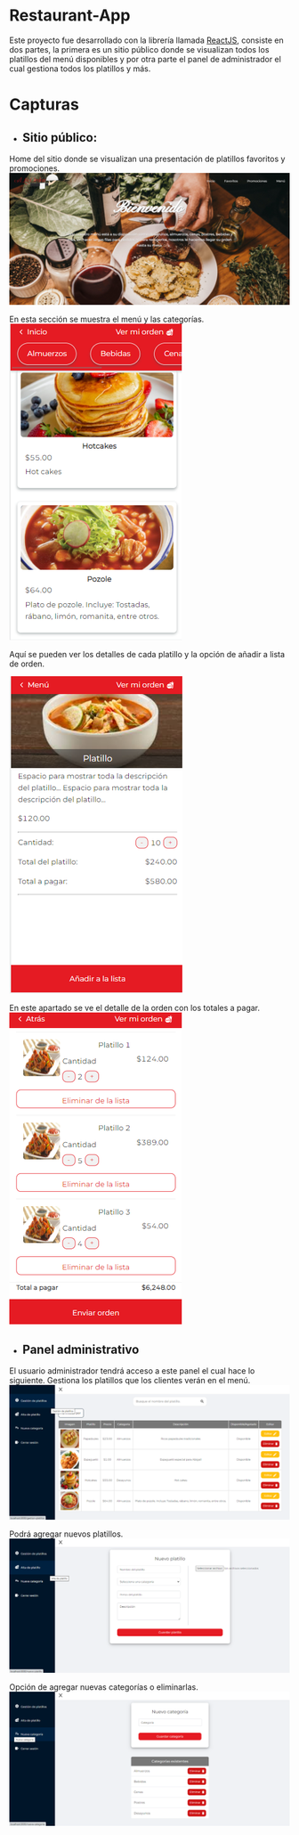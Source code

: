 # Restaurant-App
Este proyecto fue desarrollado con la librería llamada [ReactJS](https://es.reactjs.org), consiste en dos partes, la primera es un sitio público donde se visualizan todos los platillos del menú disponibles y por otra parte el panel de administrador el cual gestiona todos los platillos y más.

# Capturas

* ## Sitio público:
Home del sitio donde se visualizan una presentación de platillos favoritos y promociones.
![](docs/home.png)

En esta sección se muestra el menú y las categorías.
![](docs/menu.png)

Aquí se pueden ver los detalles de cada platillo y la opción de añadir a lista de orden.

![](docs/detalles.png)

En este apartado se ve el detalle de la orden con los totales a pagar.
![](docs/carrito.png)

* ## Panel administrativo

El usuario administrador tendrá acceso a este panel el cual hace lo siguiente.
Gestiona los platillos que los clientes verán en el menú.
![](docs/gestion-de-platillos.png)

Podrá agregar nuevos platillos.
![](docs/alta-de-platillos.png)


Opción de agregar nuevas categorías o eliminarlas.
![](docs/alta-de-categorias.png)



